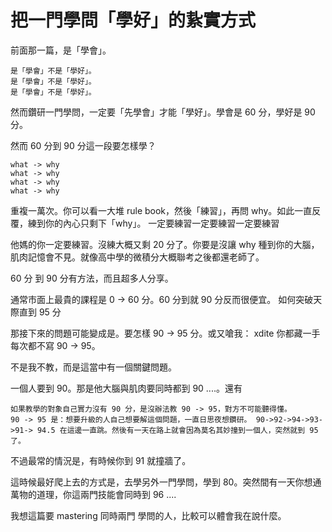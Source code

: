 # 把一門學問「學好」的紥實方式

前面那一篇，是「學會」。

    是「學會」不是「學好」。
    是「學會」不是「學好」。
    是「學會」不是「學好」。

然而鑽研一門學問，一定要「先學會」才能「學好」。學會是 60 分，學好是 90 分。

然而 60 分到 90 分這一段要怎樣學？

    what -> why
    what -> why
    what -> why
    what -> why

重複一萬次。你可以看一大堆 rule book，然後「練習」，再問 why。如此一直反覆，練到你的內心只剩下「why」。
一定要練習一定要練習一定要練習

他媽的你一定要練習。沒練大概又剩 20 分了。你要是沒讓 why 種到你的大腦，肌肉記憶會不見。就像高中學的微積分大概聯考之後都還老師了。

60 分 到 90 分有方法，而且超多人分享。

通常市面上最貴的課程是 0 -> 60 分。60 分到就 90 分反而很便宜。
如何突破天際直到 95 分

那接下來的問題可能變成是。要怎樣 90 -> 95 分。或又嗆我： xdite 你都藏一手每次都不寫 90 -> 95。

不是我不教，而是這當中有一個關鍵問題。

一個人要到 90。那是他大腦與肌肉要同時都到 90 ....。還有

    如果教學的對象自己實力沒有 90 分，是沒辦法教 90 -> 95，對方不可能聽得懂。
    90 -> 95 是：想要升級的人自己想要解這個問題，一直日思夜想鑽研。 90->92->94->93->91-> 94.5 在這邊一直跳。然後有一天在路上就會因為莫名其妙撞到一個人，突然就到 95 了。

不過最常的情況是，有時候你到 91 就撞牆了。

這時候最好爬上去的方式是，去學另外一門學問，學到 80。突然間有一天你想通萬物的道理，你這兩門技能會同時到 96 ....

我想這篇要 mastering 同時兩門 學問的人，比較可以體會我在說什麼。

